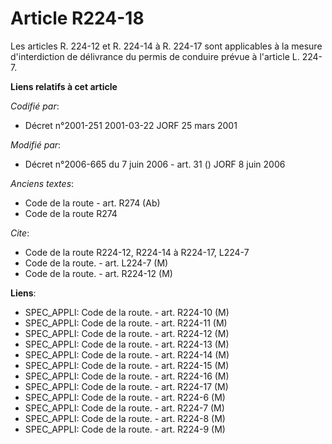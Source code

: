 # Article R224-18

Les articles R. 224-12 et R. 224-14 à R. 224-17 sont applicables à la mesure d'interdiction de délivrance du permis de
conduire prévue à l'article L. 224-7.

**Liens relatifs à cet article**

_Codifié par_:

  - Décret n°2001-251 2001-03-22 JORF 25 mars 2001

_Modifié par_:

  - Décret n°2006-665 du 7 juin 2006 - art. 31 () JORF 8 juin 2006

_Anciens textes_:

  - Code de la route - art. R274 (Ab)
  - Code de la route R274

_Cite_:

  - Code de la route R224-12, R224-14 à R224-17, L224-7
  - Code de la route. - art. L224-7 (M)
  - Code de la route. - art. R224-12 (M)

**Liens**:

  - SPEC_APPLI: Code de la route. - art. R224-10 (M)
  - SPEC_APPLI: Code de la route. - art. R224-11 (M)
  - SPEC_APPLI: Code de la route. - art. R224-12 (M)
  - SPEC_APPLI: Code de la route. - art. R224-13 (M)
  - SPEC_APPLI: Code de la route. - art. R224-14 (M)
  - SPEC_APPLI: Code de la route. - art. R224-15 (M)
  - SPEC_APPLI: Code de la route. - art. R224-16 (M)
  - SPEC_APPLI: Code de la route. - art. R224-17 (M)
  - SPEC_APPLI: Code de la route. - art. R224-6 (M)
  - SPEC_APPLI: Code de la route. - art. R224-7 (M)
  - SPEC_APPLI: Code de la route. - art. R224-8 (M)
  - SPEC_APPLI: Code de la route. - art. R224-9 (M)
